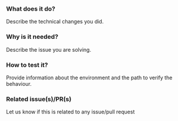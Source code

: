 <!--
Hello 👋 Thank you for submitting a pull request.

To help us merge your PR, make sure to follow the instructions below:

- Create or update the tests
- Create or update the documentation
- Refer to the issue you are closing in the PR description: Fix #issue
- Specify if the PR is ready to be merged or work in progress (by opening a draft PR)
- Specify if it's work in progress by adding label `work_in_progress`

Please ensure you read the Contributing Guide: https://github.com/cortip/isomera/blob/main/CONTRIBUTING.md
-->

### What does it do?

Describe the technical changes you did.

### Why is it needed?

Describe the issue you are solving.

### How to test it?

Provide information about the environment and the path to verify the behaviour.

### Related issue(s)/PR(s)

Let us know if this is related to any issue/pull request
